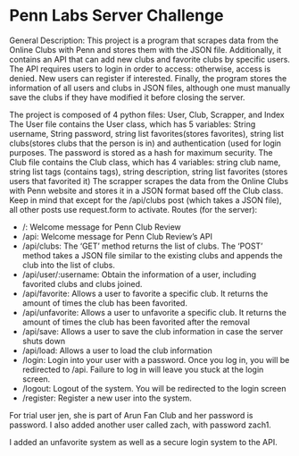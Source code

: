 # Penn Labs Server Challenge

General Description:
This project is a program that scrapes data from the Online Clubs with Penn and stores them with the JSON file. Additionally, it contains an API that can add new clubs and favorite clubs by specific users. The API requires users to login in order to access: otherwise, access is denied. New users can register if interested. Finally, the program stores the information of all users and clubs in JSON files, although one must manually save the clubs if they have modified it before closing the server.

The project is composed of 4 python files: User, Club, Scrapper, and Index
The User file contains the User class, which has 5 variables:
String username, String password, string list favorites(stores favorites), string list clubs(stores clubs that the person is in) and authentication (used for login purposes. The password is stored as a hash for maximum security.
The Club file contains the Club class, which has 4 variables: string club name, string list tags (contains tags), string description, string list favorites (stores users that favorited it)
The scrapper scrapes the data from the Online Clubs with Penn website and stores it in a JSON format based off the Club class.
Keep in mind that except for the /api/clubs post (which takes a JSON file), all other posts use request.form to activate. 
Routes (for the server):
- /: Welcome message for Penn Club Review
- /api: Welcome message for Penn Club Review’s API
- /api/clubs: The ‘GET’ method returns the list of clubs. The ‘POST’ method takes a JSON file similar to the existing clubs and appends the club into the list of clubs.
- /api/user/:username: Obtain the information of a user, including favorited clubs and clubs joined. 
- /api/favorite: Allows a user to favorite a specific club. It returns the amount of times the club has been favorited. 
- /api/unfavorite: Allows a user to unfavorite a specific club.  It returns the amount of times the club has been favorited after the removal
- /api/save: Allows a user to save the club information in case the server shuts down
- /api/load: Allows a user to load the club information
- /login: Login into your user with a password. Once you log in, you will be redirected to /api. Failure to log in will leave you stuck at the login screen.
- /logout: Logout of the system. You will be redirected to the login screen
- /register: Register a new user into the system.

For trial user jen, she is part of Arun Fan Club and her password is password. I also added another user called zach, with password zach1. 


I added an unfavorite system as well as a secure login system to the API.
